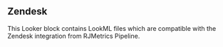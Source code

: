 ## Zendesk

This Looker block contains LookML files which are compatible with the Zendesk integration from RJMetrics Pipeline.
